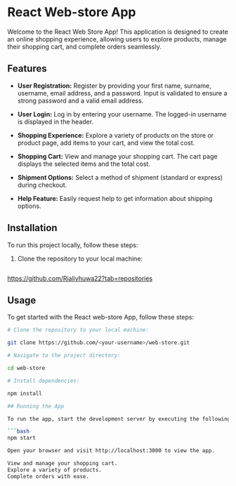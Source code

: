 # React Web-store App

Welcome to the React Web Store App! This application is designed to create an online shopping experience, allowing users to explore products, manage their shopping cart, and complete orders seamlessly.

## Features

- **User Registration:** Register by providing your first name, surname, username, email address, and a password. Input is validated to ensure a strong password and a valid email address.

- **User Login:** Log in by entering your username. The logged-in username is displayed in the header.

- **Shopping Experience:** Explore a variety of products on the store or product page, add items to your cart, and view the total cost.

- **Shopping Cart:** View and manage your shopping cart. The cart page displays the selected items and the total cost.

- **Shipment Options:** Select a method of shipment (standard or express) during checkout.

- **Help Feature:** Easily request help to get information about shipping options.

## Installation

To run this project locally, follow these steps:

1. Clone the repository to your local machine:

   ```bash
https://github.com/Rialivhuwa22?tab=repositories


## Usage

To get started with the React web-store App, follow these steps:

```bash
# Clone the repository to your local machine:

git clone https://github.com/<your-username>/web-store.git

# Navigate to the project directory:

cd web-store

# Install dependencies:

npm install

## Running the App

To run the app, start the development server by executing the following command:

```bash
npm start

Open your browser and visit http://localhost:3000 to view the app.

View and manage your shopping cart.
Explore a variety of products.
Complete orders with ease.